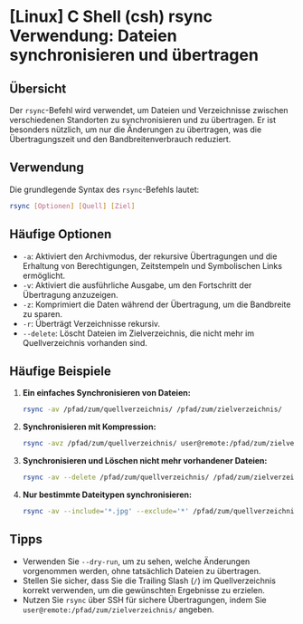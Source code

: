 # [Linux] C Shell (csh) rsync Verwendung: Dateien synchronisieren und übertragen

## Übersicht
Der `rsync`-Befehl wird verwendet, um Dateien und Verzeichnisse zwischen verschiedenen Standorten zu synchronisieren und zu übertragen. Er ist besonders nützlich, um nur die Änderungen zu übertragen, was die Übertragungszeit und den Bandbreitenverbrauch reduziert.

## Verwendung
Die grundlegende Syntax des `rsync`-Befehls lautet:

```bash
rsync [Optionen] [Quell] [Ziel]
```

## Häufige Optionen
- `-a`: Aktiviert den Archivmodus, der rekursive Übertragungen und die Erhaltung von Berechtigungen, Zeitstempeln und Symbolischen Links ermöglicht.
- `-v`: Aktiviert die ausführliche Ausgabe, um den Fortschritt der Übertragung anzuzeigen.
- `-z`: Komprimiert die Daten während der Übertragung, um die Bandbreite zu sparen.
- `-r`: Überträgt Verzeichnisse rekursiv.
- `--delete`: Löscht Dateien im Zielverzeichnis, die nicht mehr im Quellverzeichnis vorhanden sind.

## Häufige Beispiele
1. **Ein einfaches Synchronisieren von Dateien:**
   ```bash
   rsync -av /pfad/zum/quellverzeichnis/ /pfad/zum/zielverzeichnis/
   ```

2. **Synchronisieren mit Kompression:**
   ```bash
   rsync -avz /pfad/zum/quellverzeichnis/ user@remote:/pfad/zum/zielverzeichnis/
   ```

3. **Synchronisieren und Löschen nicht mehr vorhandener Dateien:**
   ```bash
   rsync -av --delete /pfad/zum/quellverzeichnis/ /pfad/zum/zielverzeichnis/
   ```

4. **Nur bestimmte Dateitypen synchronisieren:**
   ```bash
   rsync -av --include='*.jpg' --exclude='*' /pfad/zum/quellverzeichnis/ /pfad/zum/zielverzeichnis/
   ```

## Tipps
- Verwenden Sie `--dry-run`, um zu sehen, welche Änderungen vorgenommen werden, ohne tatsächlich Dateien zu übertragen.
- Stellen Sie sicher, dass Sie die Trailing Slash (`/`) im Quellverzeichnis korrekt verwenden, um die gewünschten Ergebnisse zu erzielen.
- Nutzen Sie `rsync` über SSH für sichere Übertragungen, indem Sie `user@remote:/pfad/zum/zielverzeichnis/` angeben.